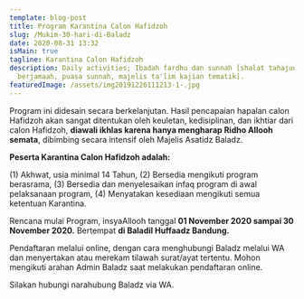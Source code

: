 ```yaml
---
template: blog-post
title: Program Karantina Calon Hafidzoh
slug: /Mukim-30-hari-di-Baladz
date: 2020-08-31 13:32
isMain: true
tagline: Karantina Calon Hafidzoh
description: Daily activities; Ibadah fardhu dan sunnah [shalat tahajud
  berjamaah, puasa sunnah, majelis ta'lim kajian tematik].
featuredImage: /assets/img20191226111213-1-.jpg
---
```

Program ini didesain secara berkelanjutan. Hasil pencapaian hapalan calon Hafidzoh akan sangat ditentukan oleh keuletan, kedisiplinan, dan ikhtiar dari calon Hafidzoh, **diawali ikhlas karena hanya mengharap Ridho Allooh semata**, dibimbing secara intensif oleh Majelis Asatidz Baladz.

**Peserta Karantina Calon Hafidzoh adalah:**

(1) Akhwat, usia minimal 14 Tahun, (2) Bersedia mengikuti program berasrama, (3) Bersedia dan menyelesaikan infaq program di awal pelaksanaan program, (4) Menyatakan kesediaan mengikuti semua ketentuan Karantina.

Rencana mulai Program, insyaAllooh tanggal **01 November 2020 sampai 30 November 2020.** Bertempat **di Baladil Huffaadz Bandung.**

Pendaftaran melalui online, dengan cara menghubungi Baladz melalui WA dan menyertakan atau merekam tilawah surat/ayat tertentu. Mohon mengikuti arahan Admin Baladz saat melakukan pendaftaran online.

Silakan hubungi narahubung Baladz via WA.